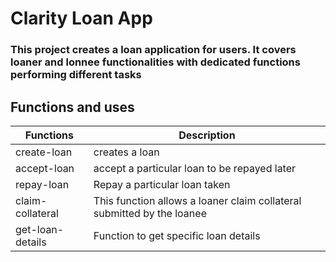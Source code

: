 # Clarity Loan App

### This project creates a loan application for users. It covers loaner and lonnee functionalities with dedicated functions performing different tasks

## Functions and uses

| Functions | Description |
| ------ | ------ |
| create-loan | creates a loan |
| accept-loan | accept a particular loan to be repayed later |
| repay-loan | Repay a particular loan taken |
| claim-collateral | This function allows a loaner claim collateral submitted by the loanee |
| get-loan-details | Function to get specific loan details |